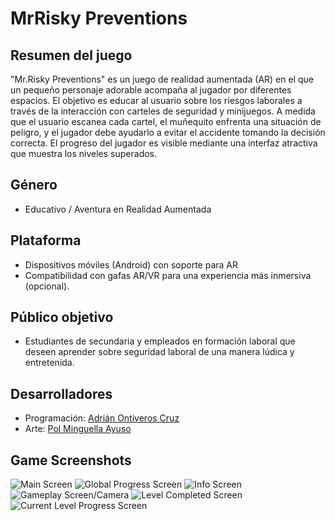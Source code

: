 # MrRisky Preventions
 
## Resumen del juego
"Mr.Risky Preventions" es un juego de realidad aumentada (AR) en el que un
pequeño personaje adorable acompaña al jugador por diferentes espacios. El
objetivo es educar al usuario sobre los riesgos laborales a través de la interacción
con carteles de seguridad y minijuegos. A medida que el usuario escanea cada
cartel, el muñequito enfrenta una situación de peligro, y el jugador debe ayudarlo a
evitar el accidente tomando la decisión correcta. El progreso del jugador es visible
mediante una interfaz atractiva que muestra los niveles superados.

## Género
- Educativo / Aventura en Realidad Aumentada

## Plataforma
- Dispositivos móviles (Android) con soporte para AR
- Compatibilidad con gafas AR/VR para una experiencia más inmersiva
(opcional).

## Público objetivo
- Estudiantes de secundaria y empleados en formación laboral que deseen
aprender sobre seguridad laboral de una manera lúdica y entretenida.

## Desarrolladores
- Programación: [Adrián Ontiveros Cruz](https://github.com/AdriOntiC)
- Arte: [Pol Minguella Ayuso](https://github.com/PolMiAy04)

## Game Screenshots
![Main Screen](Docs/Images/GameScreenshot1.jpg)
![Global Progress Screen](Docs/Images/GameScreenshot2.jpg)
![Info Screen](Docs/Images/GameScreenshot3.jpg)
![Gameplay Screen/Camera](Docs/Images/GameScreenshot4.jpg)
![Level Completed Screen](Docs/Images/GameScreenshot5.jpg)
![Current Level Progress Screen](Docs/Images/GameScreenshot6.jpg)